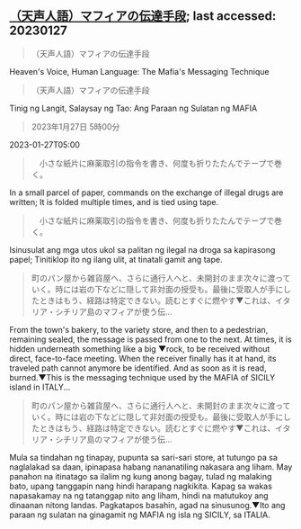 ## [（天声人語）マフィアの伝達手段](https://www.asahi.com/articles/DA3S15538854.html?iref=comtop_Opinion_05); last accessed: 20230127

>（天声人語）マフィアの伝達手段

Heaven's Voice, Human Language: The Mafia's Messaging Technique

>（天声人語）マフィアの伝達手段

Tinig ng Langit, Salaysay ng Tao: Ang Paraan ng Sulatan ng MAFIA

> 2023年1月27日 5時00分

2023-01-27T05:00

>　小さな紙片に麻薬取引の指令を書き、何度も折りたたんでテープで巻く。

In a small parcel of paper, commands on the exchange of illegal drugs are written; It is folded multiple times, and is tied using tape.

>　小さな紙片に麻薬取引の指令を書き、何度も折りたたんでテープで巻く。

Isinusulat ang mga utos ukol sa palitan ng ilegal na droga sa kapirasong papel; Tinitiklop ito ng ilang ulit, at tinatali gamit ang tape.

> 町のパン屋から雑貨屋へ、さらに通行人へと、未開封のまま次々に渡っていく。時には岩の下などに隠して非対面の授受も。最後に受取人が手にしたときはもう、経路は特定できない。読むとすぐに燃やす▼これは、イタリア・シチリア島のマフィアが使う伝…

From the town's bakery, to the variety store, and then to a pedestrian, remaining sealed, the message is passed from one to the next. At times, it is hidden underneath something like a big ▼rock, to be received without direct, face-to-face meeting. When the receiver finally has it at hand, its traveled path cannot anymore be identified. And as soon as it is read, burned.▼This is the messaging technique used by the MAFIA of SICILY island in ITALY...

> 町のパン屋から雑貨屋へ、さらに通行人へと、未開封のまま次々に渡っていく。時には岩の下などに隠して非対面の授受も。最後に受取人が手にしたときはもう、経路は特定できない。読むとすぐに燃やす▼これは、イタリア・シチリア島のマフィアが使う伝…

Mula sa tindahan ng tinapay, pupunta sa 
sari-sari store, at tutungo pa sa naglalakad sa daan, ipinapasa habang nananatiling nakasara ang liham. May panahon na itinatago sa ilalim ng kung anong bagay, tulad ng malaking bato, upang tanggapin nang hindi harapang nagkikita. Kapag sa wakas napasakamay na ng tatanggap nito ang liham, hindi na matutukoy ang dinaanan nitong landas. Pagkatapos basahin, agad na sinusunog.▼Ito ang paraan ng sulatan na ginagamit ng MAFIA ng isla ng SICILY, sa ITALIA.


